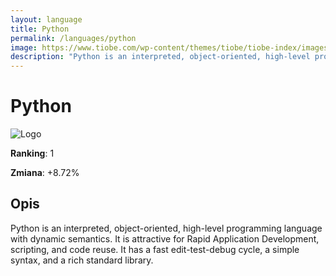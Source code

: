 ```yaml
---
layout: language
title: Python
permalink: /languages/python
image: https://www.tiobe.com/wp-content/themes/tiobe/tiobe-index/images/Python.png
description: "Python is an interpreted, object-oriented, high-level programming language with dynamic semantics. It is attractive for Rapid Application Development, scripting, and code reuse. It has a fast edit-test-debug cycle, a simple syntax, and a rich standard library."
---
```


# Python

![Logo](https://www.tiobe.com/wp-content/themes/tiobe/tiobe-index/images/Python.png)

**Ranking**: 1

**Zmiana**: +8.72%    

## Opis

Python is an interpreted, object-oriented, high-level programming language with dynamic semantics. It is attractive for Rapid Application Development, scripting, and code reuse. It has a fast edit-test-debug cycle, a simple syntax, and a rich standard library.
